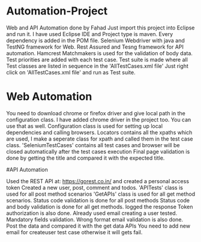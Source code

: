 # Automation-Project

Web and API Automation done by Fahad
Just import this project into Eclipse and run it.
I have used Eclipse IDE and Project type is maven.
Every dependency is added in the POM file.
Selenium Webdriver with java and TestNG framework for Web.
Rest Assured and Tesng framework for API automation.
Hamcrest Matchmakers is used for the validation of body data.
Test priorities are added with each test case.
Test suite is made where all Test classes are listed in sequence in the 'AllTestCases.xml file'
Just right click on 'AllTestCases.xml file' and run as Test suite.

# Web Automation

You need to download chrome or firefox driver and give local path in the configuration class.
I have added chrome driver in the project too. You can use that as well.
Configuration class is used for setting up local dependencies and calling browsers.
Locators contains all the xpaths which are used, I make a seperate class for xpath and called them in the test case class.
'SeleniumTestCases' contains all test cases and browser will be closed automatically after the test cases execution
Final page validation is done by getting the title and compared it with the expected title.

#API Automation

Used the REST API at: https://gorest.co.in/ and created a personal access token
Created a new user, post, comment and todos.
'APITests' class is used for all post method scenarios
'GetAPIs' class is used for all get method scenarios.
Status code validation is done for all post methods
Status code and body validation is done for all get methods.
logged the response 
Token authorization is also done.
Already used email creating a user tested.
Mandatory fields validation.
Wrong format email validation is also done.
Post the data and compared it with the get data APIs
You need to add new email for createuser test case otherwise it will gets fail.
